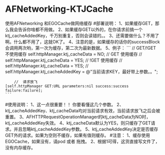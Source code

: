 # AFNetworking-KTJCache
使用AFNetworking 和EGOCache做网络缓存
#部署说明：
    1、如果缓存GET，那么我会告诉你啥都不用做。
    2、如果缓存GET以外的，在你请求前搞一个ktj_cacheAddedKey，千万别重复，否则会读错的。。
    3、还需要做什么？不用了啊。什么都不用了，这就OK了。
    4、注意的是，如果缓存的话你的successBlock会调用两次哟，第一次为缓存，第二次为最新数据。
    5、例子：
    ```
        //  GET/!GET     不使用缓存
    self.httpManager.ktj_cacheData = NO;
        //  GET         使用缓存
    //    self.httpManager.ktj_cacheData = YES;
        //  !GET        使用缓存
    //    self.httpManager.ktj_cacheData = YES;
    //    self.httpManager.ktj_cacheAddedKey = @"当前请求KEY，最好带上参数。。";
    
        //  请求放飞
    [self.httpManager GET:URL parameters:nil success:success failure:failure];
    ```
#使用说明：
    1、这一点很重要！！
        你要看懂这几个参数。
    2、ktj_cacheAddedKey、ktj_cacheData均对当前请求有效，当前请求放飞之后会被重置。
    3、AFHTTPRequestOperationManager的ktj_cacheData为NO时，ktj_cacheAddedKey失效。
    4、ktj_cacheData默认为YES，则只缓存了GET请求。并且忽略ktj_cacheAddedKey参数。
    5、ktj_cacheAddedKey决定是否缓存GET外的请求。如果为空则不缓存，如果有值则缓存。
#注意：
    1、缓存使用EGOCache，如果没有，请pod 或者 拖拽。
    2、根据1可得，这货直接写文件了，没有内存缓存。
